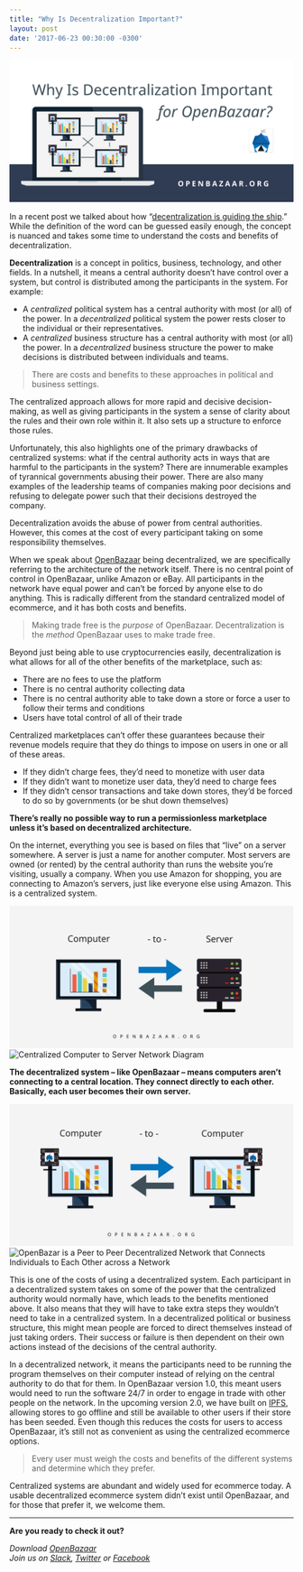 ```yaml
---
title: "Why Is Decentralization Important?" 
layout: post
date: '2017-06-23 00:30:00 -0300'
---
```

        
![Why Is Decentralization Important?](Why-Is-Decentralization-Important-1024x512.png)

In a recent post we talked about how “[decentralization is guiding the ship](https://blog.openbazaar.org/openbazaars-bigger-picture-in-the-bitcoin-debates/).” While the definition of the word can be guessed easily enough, the concept is nuanced and takes some time to understand the costs and benefits of decentralization.

**Decentralization** is a concept in politics, business, technology, and other fields. In a nutshell, it means a central authority doesn’t have control over a system, but control is distributed among the participants in the system. For example:

*   A _centralized_ political system has a central authority with most (or all) of the power. In a _decentralized_ political system the power rests closer to the individual or their representatives.
*   A _centralized_ business structure has a central authority with most (or all) the power. In a _decentralized_ business structure the power to make decisions is distributed between individuals and teams.

> There are costs and benefits to these approaches in political and business settings.

The centralized approach allows for more rapid and decisive decision-making, as well as giving participants in the system a sense of clarity about the rules and their own role within it. It also sets up a structure to enforce those rules.

Unfortunately, this also highlights one of the primary drawbacks of centralized systems: what if the central authority acts in ways that are harmful to the participants in the system? There are innumerable examples of tyrannical governments abusing their power. There are also many examples of the leadership teams of companies making poor decisions and refusing to delegate power such that their decisions destroyed the company.

Decentralization avoids the abuse of power from central authorities. However, this comes at the cost of every participant taking on some responsibility themselves.

When we speak about [OpenBazaar](https://openbazaar.org) being decentralized, we are specifically referring to the architecture of the network itself. There is no central point of control in OpenBazaar, unlike Amazon or eBay. All participants in the network have equal power and can’t be forced by anyone else to do anything. This is radically different from the standard centralized model of ecommerce, and it has both costs and benefits.

> Making trade free is the _purpose_ of OpenBazaar. Decentralization is the _method_ OpenBazaar uses to make trade free.

Beyond just being able to use cryptocurrencies easily, decentralization is what allows for all of the other benefits of the marketplace, such as:

*   There are no fees to use the platform
*   There is no central authority collecting data
*   There is no central authority able to take down a store or force a user to follow their terms and conditions
*   Users have total control of all of their trade

Centralized marketplaces can’t offer these guarantees because their revenue models require that they do things to impose on users in one or all of these areas.

*   If they didn’t charge fees, they’d need to monetize with user data
*   If they didn’t want to monetize user data, they’d need to charge fees
*   If they didn’t censor transactions and take down stores, they’d be forced to do so by governments (or be shut down themselves)

**There’s really no possible way to run a permissionless marketplace unless it’s based on decentralized architecture.**

On the internet, everything you see is based on files that “live” on a server somewhere. A server is just a name for another computer. Most servers are owned (or rented) by the central authority than runs the website you’re visiting, usually a company. When you use Amazon for shopping, you are connecting to Amazon’s servers, just like everyone else using Amazon. This is a centralized system.

![Centralized Computer to Server Diagram](17-1024x512.png) ![Centralized Computer to Server Network Diagram](https://www.openbazaar.org/wp-content/uploads/2018/05/17-1024x512.png)

**The decentralized system – like OpenBazaar – means computers aren’t connecting to a central location. They connect directly to each other. Basically, each user becomes their own server.**

![Decentralized computer to computer, or peer-to-peer, diagram](19-1024x512.png) ![OpenBazar is a Peer to Peer Decentralized Network that Connects Individuals to Each Other across a Network](https://www.openbazaar.org/wp-content/uploads/2018/05/19-1024x512.png)

This is one of the costs of using a decentralized system. Each participant in a decentralized system takes on some of the power that the centralized authority would normally have, which leads to the benefits mentioned above. It also means that they will have to take extra steps they wouldn’t need to take in a centralized system. In a decentralized political or business structure, this might mean people are forced to direct themselves instead of just taking orders. Their success or failure is then dependent on their own actions instead of the decisions of the central authority.

In a decentralized network, it means the participants need to be running the program themselves on their computer instead of relying on the central authority to do that for them. In OpenBazaar version 1.0, this meant users would need to run the software 24/7 in order to engage in trade with other people on the network. In the upcoming version 2.0, we have built on [IPFS](http://ipfs.io/), allowing stores to go offline and still be available to other users if their store has been seeded. Even though this reduces the costs for users to access OpenBazaar, it’s still not as convenient as using the centralized ecommerce options.

> Every user must weigh the costs and benefits of the different systems and determine which they prefer.

Centralized systems are abundant and widely used for ecommerce today. A usable decentralized ecommerce system didn’t exist until OpenBazaar, and for those that prefer it, we welcome them.

* * *

**Are you ready to check it out?**

_Download [OpenBazaar  
](https://openbazaar.org)Join us on [Slack](http://slack.openbazaar.org/), [Twitter](https://twitter.com/openbazaar) or [Facebook](https://facebook.com/openbazaarproject)_